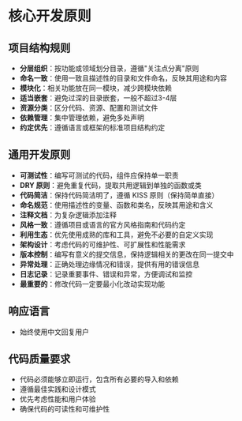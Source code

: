 # 核心开发原则

## 项目结构规则
- **分层组织**：按功能或领域划分目录，遵循"关注点分离"原则
- **命名一致**：使用一致且描述性的目录和文件命名，反映其用途和内容
- **模块化**：相关功能放在同一模块，减少跨模块依赖
- **适当嵌套**：避免过深的目录嵌套，一般不超过3-4层
- **资源分类**：区分代码、资源、配置和测试文件
- **依赖管理**：集中管理依赖，避免多处声明
- **约定优先**：遵循语言或框架的标准项目结构约定

## 通用开发原则
- **可测试性**：编写可测试的代码，组件应保持单一职责
- **DRY 原则**：避免重复代码，提取共用逻辑到单独的函数或类
- **代码简洁**：保持代码简洁明了，遵循 KISS 原则（保持简单直接）
- **命名规范**：使用描述性的变量、函数和类名，反映其用途和含义
- **注释文档**：为复杂逻辑添加注释
- **风格一致**：遵循项目或语言的官方风格指南和代码约定
- **利用生态**：优先使用成熟的库和工具，避免不必要的自定义实现
- **架构设计**：考虑代码的可维护性、可扩展性和性能需求
- **版本控制**：编写有意义的提交信息，保持逻辑相关的更改在同一提交中
- **异常处理**：正确处理边缘情况和错误，提供有用的错误信息
- **日志记录**：记录重要事件、错误和异常，方便调试和监控
- **最重要的**：修改代码一定要最小化改动实现功能

## 响应语言
- 始终使用中文回复用户

## 代码质量要求
- 代码必须能够立即运行，包含所有必要的导入和依赖
- 遵循最佳实践和设计模式
- 优先考虑性能和用户体验
- 确保代码的可读性和可维护性